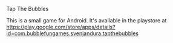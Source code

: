 Tap The Bubbles

This is a small game for Android. 
It's available in the playstore at https://play.google.com/store/apps/details?id=com.bubblefungames.svenjandura.tapthebubbles